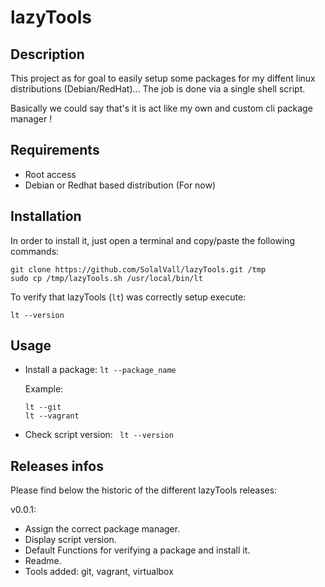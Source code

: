# lazyTools

## Description

This project as for goal to easily setup some packages for my diffent linux distributions (Debian/RedHat)... The job is done via a single shell script.  

Basically we could say that's it is act like my own and custom cli package manager !

## Requirements

- Root access
- Debian or Redhat based distribution (For now)

## Installation

In order to install it, just open a terminal and copy/paste the following commands:

```
git clone https://github.com/SolalVall/lazyTools.git /tmp
sudo cp /tmp/lazyTools.sh /usr/local/bin/lt
```

To verify that lazyTools (```lt```) was correctly setup execute:

```
lt --version
```

## Usage

- Install a package: ``` lt --package_name ```

  Example:

  ```
  lt --git
  lt --vagrant
  ```

- Check script version: ``` lt --version```

## Releases infos
  
Please find below the historic of the different lazyTools releases:
 
v0.0.1:
  - Assign the correct package manager.
  - Display script version. 
  - Default Functions for verifying a package and install it.
  - Readme.
  - Tools added: git, vagrant, virtualbox
